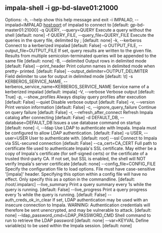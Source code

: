 ## impala-shell -i  gp-bd-slave01:21000


Options:
  -h, --help            show this help message and exit
  -i IMPALAD, --impalad=IMPALAD
                        <host:port> of impalad to connect to
                        [default: gp-bd-master01:21000]
  -q QUERY, --query=QUERY
                        Execute a query without the shell [default: none]
  -f QUERY_FILE, --query_file=QUERY_FILE
                        Execute the queries in the query file, delimited by ;
                        [default: none]
  -k, --kerberos        Connect to a kerberized impalad [default: False]
  -o OUTPUT_FILE, --output_file=OUTPUT_FILE
                        If set, query results are written to the given file.
                        Results from multiple semicolon-terminated queries
                        will be appended to the same file [default: none]
  -B, --delimited       Output rows in delimited mode [default: False]
  --print_header        Print column names in delimited mode when pretty-
                        printed. [default: False]
  --output_delimiter=OUTPUT_DELIMITER
                        Field delimiter to use for output in delimited mode
                        [default: \t]
  -s KERBEROS_SERVICE_NAME, --kerberos_service_name=KERBEROS_SERVICE_NAME
                        Service name of a kerberized impalad [default: impala]
  -V, --verbose         Verbose output [default: True]
  -p, --show_profiles   Always display query profiles after execution
                        [default: False]
  --quiet               Disable verbose output [default: False]
  -v, --version         Print version information [default: False]
  -c, --ignore_query_failure
                        Continue on query failure [default: False]
  -r, --refresh_after_connect
                        Refresh Impala catalog after connecting
                        [default: False]
  -d DEFAULT_DB, --database=DEFAULT_DB
                        Issues a use database command on startup
                        [default: none]
  -l, --ldap            Use LDAP to authenticate with Impala. Impala must be
                        configured to allow LDAP authentication.
                        [default: False]
  -u USER, --user=USER  User to authenticate with. [default: root]
  --ssl                 Connect to Impala via SSL-secured connection
                        [default: False]
  --ca_cert=CA_CERT     Full path to certificate file used to authenticate
                        Impala's SSL certificate. May either be a copy of
                        Impala's certificate (for self-signed certs) or the
                        certificate of a trusted third-party CA. If not set,
                        but SSL is enabled, the shell will NOT verify Impala's
                        server certificate [default: none]
  --config_file=CONFIG_FILE
                        Specify the configuration file to load options. File
                        must have case-sensitive '[impala]' header. Specifying
                        this option within a config file will have no effect.
                        Only specify this as a option in the commandline.
                        [default: /root/.impalarc]
  --live_summary        Print a query summary every 1s while the query is
                        running. [default: False]
  --live_progress       Print a query progress every 1s while the query is
                        running. [default: False]
  --auth_creds_ok_in_clear
                        If set, LDAP authentication may be used with an
                        insecure connection to Impala. WARNING: Authentication
                        credentials will therefore be sent unencrypted, and
                        may be vulnerable to attack. [default: none]
  --ldap_password_cmd=LDAP_PASSWORD_CMD
                        Shell command to run to retrieve the LDAP password
                        [default: none]
  --var=KEYVAL          Define variable(s) to be used within the Impala
                        session. [default: none]